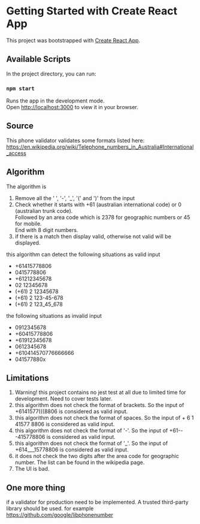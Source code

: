 # Getting Started with Create React App

This project was bootstrapped with [Create React App](https://github.com/facebook/create-react-app).

## Available Scripts

In the project directory, you can run:

### `npm start`

Runs the app in the development mode.\
Open [http://localhost:3000](http://localhost:3000) to view it in your browser.


## Source

This phone validator validates some formats listed here: https://en.wikipedia.org/wiki/Telephone_numbers_in_Australia#International_access


## Algorithm

The algorithm is
1. Remove all the ' ', '-', '_', '(' and ')' from the input
2. Check whether it starts with +61 (australian international code) or 0 (australian trunk code). <br/> Followed by an area code which is 2378 for geographic numbers or 45 for mobile. <br/> End with 8 digit numbers.
3. if there is a match then display valid, otherwise not valid will be displayed.

this algorithm can detect the following situations as valid input

<ul>
    <li>+61415778806
    <li>0415778806
    <li>+61212345678
    <li>02 12345678
    <li>(+61) 2 12345678
    <li>(+61) 2 123-45-678
    <li>(+61) 2 123_45_678
</ul>

the following situations as invalid input

<ul>
    <li>0912345678
    <li>+60415778806
    <li>+61912345678
    <li>0612345678
    <li>+610414570776666666
    <li>041577880x
</ul>


## Limitations

1. Warning! this project contains no jest test at all due to limited time for development. Need to cover tests later.
2. this algorithm does not check the format of brackets. So the input of +6141577(((8806 is considered as valid input.
3. this algorithm does not check the format of spaces. So the input of + 6 1 41577   8806 is considered as valid input.
4. this algorithm does not check the format of '-'. So the input of +61---415778806 is considered as valid input.
5. this algorithm does not check the format of '_'. So the input of +614___15778806 is considered as valid input.
6. it does not check the two digits after the area code for geographic number. The list can be found in the wikipedia page.
7. The UI is bad.


## One more thing

if a validator for production need to be implemented. A trusted third-party library should be used. for example https://github.com/google/libphonenumber